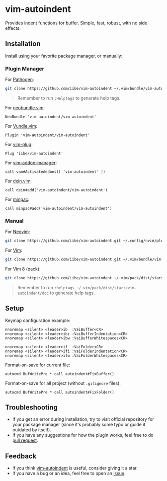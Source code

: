# vim-autoindent

Provides indent functions for buffer. Simple, fast, robust, with no side effects.

## Installation

Install using your favorite package manager, or manually:

### Plugin Manager

For [Pathogen](https://github.com/tpope/vim-pathogen):

```bash
git clone https://github.com/iibe/vim-autoindent ~/.vim/bundle/vim-autoindent
```

> Remember to run `:Helptags` to generate help tags.

For [neobundle.vim](https://github.com/shougo/neobundle.vim):

```vim
NeoBundle 'vim-autoindent/vim-autoindent'
```

For [Vundle.vim](https://github.com/vundlevim/vundle.vim):

```vim
Plugin 'vim-autoindent/vim-autoindent'
```

For [vim-plug](https://github.com/junegunn/vim-plug):

```vim
Plug 'iibe/vim-autoindent'
```

For [vim-addon-manager](https://github.com/marcweber/vim-addon-manager):

```vim
call vam#ActivateAddons([ 'vim-autoindent' ])
```

For [dein.vim](https://github.com/shougo/dein.vim):

```vim
call dein#add('vim-autoindent/vim-autoindent')
```

For [minpac](https://github.com/k-takata/minpac):

```vim
call minpac#add('vim-autoindent/vim-autoindent')
```

### Manual

For [Neovim](https://neovim.io):

```bash
git clone https://github.com/iibe/vim-autoindent.git ~/.config/nvim/plugged/vim-autoindent
```

For [Vim](https://www.vim.org):

```bash
git clone https://github.com/iibe/vim-autoindent.git ~/.vim/bundle/vim-autoindent
```

For [Vim 8](https://www.vim.org) (pack):

```bash
git clone https://github.com/iibe/vim-autoindent ~/.vim/pack/dist/start/vim-autoindent
```

> Remember to run `:helptags ~/.vim/pack/dist/start/vim-autoindent/doc` to generate help tags.

## Setup

Keymap configuration example:

```vim
nnoremap <silent> <leader>ib  :VaiBuffer<CR>
nnoremap <silent> <leader>ibi :VaiBufferIndentation<CR>
nnoremap <silent> <leader>ibw :VaiBufferWhitespaces<CR>

nnoremap <silent> <leader>if  :VaiFolder<CR>
nnoremap <silent> <leader>ifi :VaiFolderIndentation<CR>
nnoremap <silent> <leader>ifw :VaiFolderWhitespaces<CR>
```

Format-on-save for current file:

```vim
autocmd BufWritePre * call autoindent#FixBuffer()
```

Format-on-save for all project (without `.gitignore` files):

```vim
autocmd BufWritePre * call autoindent#FixFolder()
```

## Troubleshooting

- If you get an error during installation, try to visit official repository for your package manager (since it's probably some typo or guide it outdated by itself).
- If you have any suggestions for how the plugin works, feel free to do [pull request][pr].

## Feedback

- If you think [vim-autoindent][repo] is useful, consider giving it a star.
- If you have a bug or an idea, feel free to open an [issue][issues].

[repo]: https://github.com/iibe/vim-autoindent
[pr]: https://github.com/iibe/vim-autoindent/pulls
[issues]: https://github.com/iibe/vim-autoindent/issues

